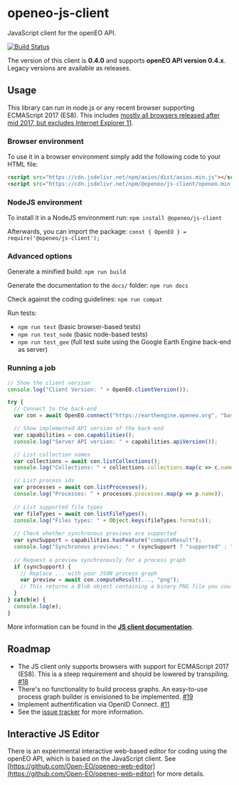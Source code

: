 # openeo-js-client

JavaScript client for the openEO API.

[![Build Status](https://travis-ci.org/Open-EO/openeo-js-client.svg?branch=master)](https://travis-ci.org/Open-EO/openeo-js-client)

The version of this client is **0.4.0** and supports **openEO API version 0.4.x**. Legacy versions are available as releases.

## Usage

This library can run in node.js or any recent browser supporting ECMAScript 2017 (ES8). This includes [mostly all browsers released after mid 2017, but excludes Internet Explorer 11](https://caniuse.com/#search=async%20functions).

### Browser environment

To use it in a browser environment simply add the following code to your HTML file:
```html
<script src="https://cdn.jsdelivr.net/npm/axios/dist/axios.min.js"></script>
<script src="https://cdn.jsdelivr.net/npm/@openeo/js-client/openeo.min.js"></script>
```

### NodeJS environment

To install it in a NodeJS environment run: `npm install @openeo/js-client`

Afterwards, you can import the package: `const { OpenEO } = require('@openeo/js-client');`

### Advanced options

Generate a minified build: `npm run build`

Generate the documentation to the `docs/` folder: `npm run docs`

Check against the coding guidelines: `npm run compat`

Run tests:

* `npm run test` (basic browser-based tests)
* `npm run test_node` (basic node-based tests)
* `npm run test_gee` (full test suite using the Google Earth Engine back-end as server)

### Running a job

```js
// Show the client version
console.log("Client Version: " + OpenEO.clientVersion());

try {
  // Connect to the back-end
  var con = await OpenEO.connect("https://earthengine.openeo.org", "basic", {username: "group1", password: "test123"});

  // Show implemented API version of the back-end
  var capabilities = con.capabilities();
  console.log("Server API version: " + capabilities.apiVersion());

  // List collection names
  var collections = await con.listCollections();
  console.log("Collections: " + collections.collections.map(c => c.name));

  // List process ids
  var processes = await con.listProcesses();
  console.log("Processes: " + processes.processes.map(p => p.name));
  
  // List supported file types
  var fileTypes = await con.listFileTypes();
  console.log("Files types: " + Object.keys(fileTypes.formats));
  
  // Check whether synchronous previews are supported
  var syncSupport = capabilities.hasFeature("computeResult");
  console.log("Synchronous previews: " + (syncSupport ? "supported" : "NOT supported"));
  
  // Request a preview synchronously for a process graph
  if (syncSupport) {
    // Replace ... with your JSON process graph
    var preview = await con.computeResult(..., "png");
    // This returns a Blob object containing a binary PNG file you could further process or show.
  }
} catch(e) {
  console.log(e);
}
```

More information can be found in the [**JS client documentation**](https://open-eo.github.io/openeo-js-client/0.4.0/).

## Roadmap

* The JS client only supports browsers with support for ECMAScript 2017 (ES8). This is a steep requirement and should be lowered by transpiling. [#18](https://github.com/Open-EO/openeo-js-client/issues/18)
* There's no functionality to build process graphs. An easy-to-use process graph builder is envisioned to be implemented. [#19](https://github.com/Open-EO/openeo-js-client/issues/19)
* Implement authentification via OpenID Connect. [#11](https://github.com/Open-EO/openeo-js-client/issues/11)
* See the [issue tracker](https://github.com/Open-EO/openeo-js-client/issues) for more information.

## Interactive JS Editor

There is an experimental interactive web-based editor for coding using the openEO API,
which is based on the JavaScript client.
See [https://github.com/Open-EO/openeo-web-editor](https://github.com/Open-EO/openeo-web-editor) for more details.
